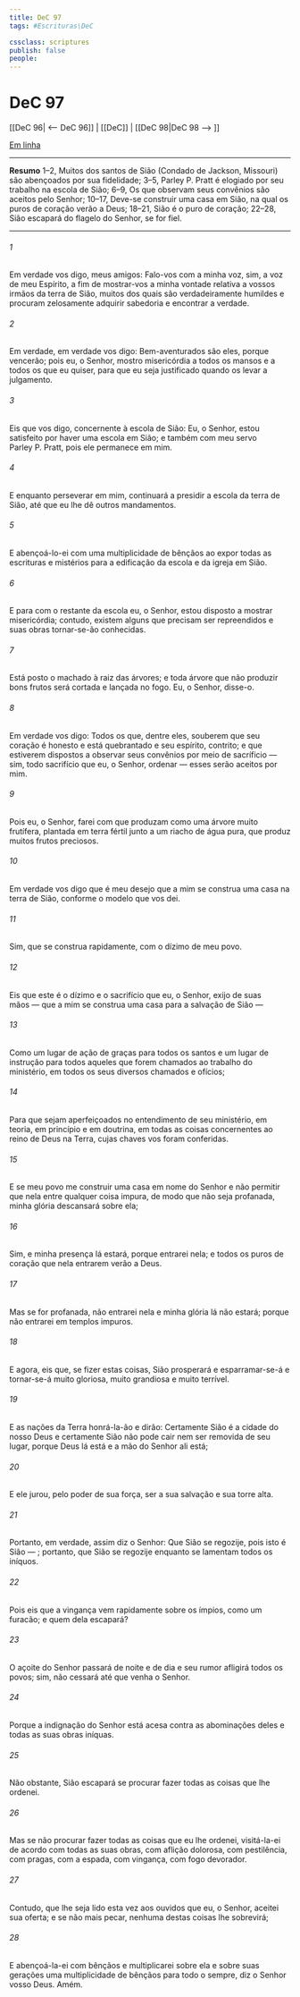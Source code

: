 ```yaml
---
title: DeC 97
tags: #Escrituras\DeC

cssclass: scriptures
publish: false
people:
---
```


# DeC 97
[[DeC 96| <-- DeC 96]] | [[DeC]] | [[DeC 98|DeC 98 --> ]]

[Em linha](https://churchofjesuschrist.org/study/scriptures/dc-testament/dc/97?lang=por)

---
__Resumo__
1–2, Muitos dos santos de Sião (Condado de Jackson, Missouri) são abençoados por sua fidelidade; 3–5, Parley P. Pratt é elogiado por seu trabalho na escola de Sião; 6–9, Os que observam seus convênios são aceitos pelo Senhor; 10–17, Deve-se construir uma casa em Sião, na qual os puros de coração verão a Deus; 18–21, Sião é o puro de coração; 22–28, Sião escapará do flagelo do Senhor, se for fiel.

---
###### 1 
Em verdade vos digo, meus amigos: Falo-vos com a minha voz, sim, a voz de meu Espírito, a fim de mostrar-vos a minha vontade relativa a vossos irmãos da terra de Sião, muitos dos quais são verdadeiramente humildes e procuram zelosamente adquirir sabedoria e encontrar a verdade.

###### 2 
Em verdade, em verdade vos digo: Bem-aventurados são eles, porque vencerão; pois eu, o Senhor, mostro misericórdia a todos os mansos e a todos os que eu quiser, para que eu seja justificado quando os levar a julgamento.

###### 3 
Eis que vos digo, concernente à escola de Sião: Eu, o Senhor, estou satisfeito por haver uma escola em Sião; e também com meu servo Parley P. Pratt, pois ele permanece em mim.

###### 4 
E enquanto perseverar em mim, continuará a presidir a escola da terra de Sião, até que eu lhe dê outros mandamentos.

###### 5 
E abençoá-lo-ei com uma multiplicidade de bênçãos ao expor todas as escrituras e mistérios para a edificação da escola e da igreja em Sião.

###### 6 
E para com o restante da escola eu, o Senhor, estou disposto a mostrar misericórdia; contudo, existem alguns que precisam ser repreendidos e suas obras tornar-se-ão conhecidas.

###### 7 
Está posto o machado à raiz das árvores; e toda árvore que não produzir bons frutos será cortada e lançada no fogo. Eu, o Senhor, disse-o.

###### 8 
Em verdade vos digo: Todos os que, dentre eles, souberem que seu coração é honesto e está quebrantado e seu espírito, contrito; e que estiverem dispostos a observar seus convênios por meio de sacríficio — sim, todo sacrifício que eu, o Senhor, ordenar — esses serão aceitos por mim.

###### 9 
Pois eu, o Senhor, farei com que produzam como uma árvore muito frutífera, plantada em terra fértil junto a um riacho de água pura, que produz muitos frutos preciosos.

###### 10 
Em verdade vos digo que é meu desejo que a mim se construa uma casa na terra de Sião, conforme o modelo que vos dei.

###### 11 
Sim, que se construa rapidamente, com o dízimo de meu povo.

###### 12 
Eis que este é o dízimo e o sacrifício que eu, o Senhor, exijo de suas mãos — que a mim se construa uma casa para a salvação de Sião —

###### 13 
Como um lugar de ação de graças para todos os santos e um lugar de instrução para todos aqueles que forem chamados ao trabalho do ministério, em todos os seus diversos chamados e ofícios;

###### 14 
Para que sejam aperfeiçoados no entendimento de seu ministério, em teoria, em princípio e em doutrina, em todas as coisas concernentes ao reino de Deus na Terra, cujas chaves vos foram conferidas.

###### 15 
E se meu povo me construir uma casa em nome do Senhor e não permitir que nela entre qualquer coisa impura, de modo que não seja profanada, minha glória descansará sobre ela;

###### 16 
Sim, e minha presença lá estará, porque entrarei nela; e todos os puros de coração que nela entrarem verão a Deus.

###### 17 
Mas se for profanada, não entrarei nela e minha glória lá não estará; porque não entrarei em templos impuros.

###### 18 
E agora, eis que, se fizer estas coisas, Sião prosperará e esparramar-se-á e tornar-se-á muito gloriosa, muito grandiosa e muito terrível.

###### 19 
E as nações da Terra honrá-la-ão e dirão: Certamente Sião é a cidade do nosso Deus e certamente Sião não pode cair nem ser removida de seu lugar, porque Deus lá está e a mão do Senhor ali está;

###### 20 
E ele jurou, pelo poder de sua força, ser a sua salvação e sua torre alta.

###### 21 
Portanto, em verdade, assim diz o Senhor: Que Sião se regozije, pois isto é Sião — ; portanto, que Sião se regozije enquanto se lamentam todos os iníquos.

###### 22 
Pois eis que a vingança vem rapidamente sobre os ímpios, como um furacão; e quem dela escapará?

###### 23 
O açoite do Senhor passará de noite e de dia e seu rumor afligirá todos os povos; sim, não cessará até que venha o Senhor.

###### 24 
Porque a indignação do Senhor está acesa contra as abominações deles e todas as suas obras iníquas.

###### 25 
Não obstante, Sião escapará se procurar fazer todas as coisas que lhe ordenei.

###### 26 
Mas se não procurar fazer todas as coisas que eu lhe ordenei, visitá-la-ei de acordo com todas as suas obras, com aflição dolorosa, com pestilência, com pragas, com a espada, com vingança, com fogo devorador.

###### 27 
Contudo, que lhe seja lido esta vez aos ouvidos que eu, o Senhor, aceitei sua oferta; e se não mais pecar, nenhuma destas coisas lhe sobrevirá;

###### 28 
E abençoá-la-ei com bênçãos e multiplicarei sobre ela e sobre suas gerações uma multiplicidade de bênçãos para todo o sempre, diz o Senhor vosso Deus. Amém.

